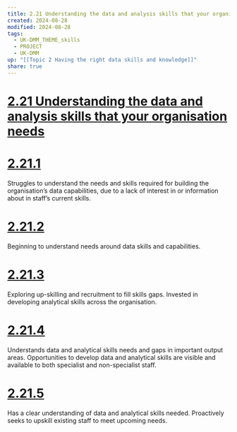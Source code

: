 ```yaml
---
title: 2.21 Understanding the data and analysis skills that your organisation needs
created: 2024-08-28
modified: 2024-08-28
tags:
  - UK-DMM_THEME_skills
  - PROJECT
  - UK-DMM
up: "[[Topic 2 Having the right data skills and knowledge]]"
share: true
---
```

# [2.21 Understanding the data and analysis skills that your organisation needs](2.21%20Understanding%20the%20data%20and%20analysis%20skills%20that%20your%20organisation%20needs.md)
# [2.21.1](2.21.1.md)

Struggles to understand the needs and skills required for building the organisation’s data capabilities, due to a lack of interest in or information about in staff’s current skills.

# [2.21.2](2.21.2.md)

Beginning to understand needs around data skills and capabilities.

# [2.21.3](2.21.3.md)

Exploring up-skilling and recruitment to fill skills gaps. Invested in developing analytical skills across the organisation.

# [2.21.4](2.21.4.md)

Understands data and analytical skills needs and gaps in important output areas. Opportunities to develop data and analytical skills are visible and available to both specialist and non-specialist staff.

# [2.21.5](2.21.5.md)

Has a clear understanding of data and analytical skills needed. Proactively seeks to upskill existing staff to meet upcoming needs.

